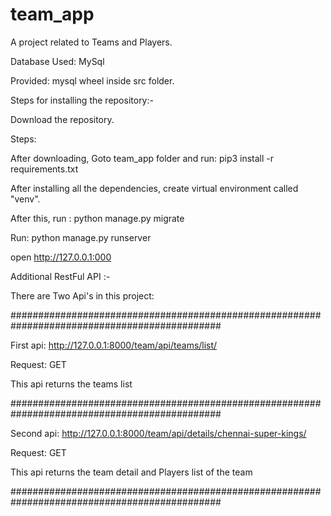 # team_app

A project related to Teams and Players.

Database Used: MySql

Provided: mysql wheel inside src folder.

Steps for installing the repository:-

Download the repository.

Steps:

After downloading, Goto team_app folder and run: pip3 install -r requirements.txt

After installing all the dependencies, create virtual environment called "venv".

After this, run : python manage.py migrate

Run: python manage.py runserver

open http://127.0.0.1:000

Additional RestFul API :-

There are Two Api's in this project:

##############################################################################################

First api: http://127.0.0.1:8000/team/api/teams/list/

Request: GET

This api returns the teams list

##############################################################################################

Second api: http://127.0.0.1:8000/team/api/details/chennai-super-kings/

Request: GET

This api returns the team detail and Players list of the team

##############################################################################################
